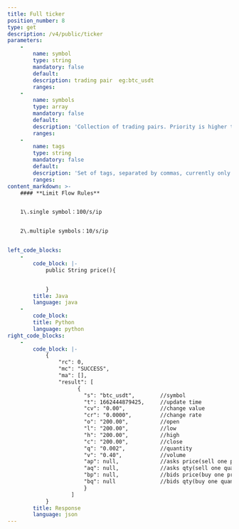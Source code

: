 ```yaml
---
title: Full ticker
position_number: 8
type: get
description: /v4/public/ticker
parameters:
    -
        name: symbol
        type: string
        mandatory: false
        default:
        description: trading pair  eg:btc_usdt
        ranges:
    -
        name: symbols
        type: array
        mandatory: false
        default:
        description: 'Collection of trading pairs. Priority is higher than symbol. eg: btc_usdt,eth_usdt'
        ranges:
    -
        name: tags
        type: string
        mandatory: false
        default:
        description: 'Set of tags, separated by commas, currently only supports spot'
        ranges:
content_markdown: >-
    #### **Limit Flow Rules**


    1\.single symbol：100/s/ip


    2\.multiple symbols：10/s/ip


left_code_blocks:
    -
        code_block: |-
            public String price(){


            }
        title: Java
        language: java
    -
        code_block:
        title: Python
        language: python
right_code_blocks:
    -
        code_block: |-
            {
                "rc": 0,
                "mc": "SUCCESS",
                "ma": [],
                "result": [
                      {
                        "s": "btc_usdt",        //symbol
                        "t": 1662444879425,     //update time
                        "cv": "0.00",           //change value
                        "cr": "0.0000",         //change rate
                        "o": "200.00",          //open
                        "l": "200.00",          //low
                        "h": "200.00",          //high
                        "c": "200.00",          //close
                        "q": "0.002",           //quantity
                        "v": "0.40",            //volume
                        "ap": null,             //asks price(sell one price)
                        "aq": null,             //asks qty(sell one quantity)
                        "bp": null,             //bids price(buy one price)
                        "bq": null              //bids qty(buy one quantity)
                        }
                    ]
            }
        title: Response
        language: json
---
```

